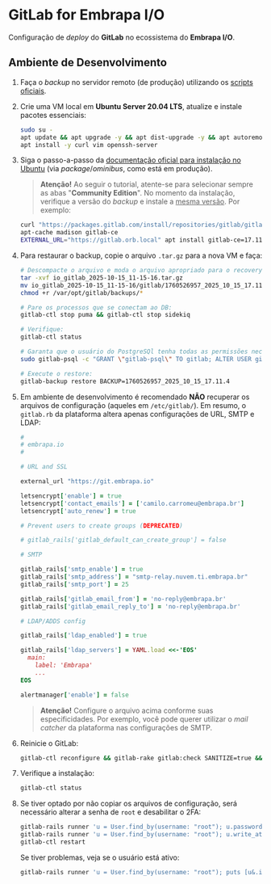 # GitLab for Embrapa I/O

Configuração de _deploy_ do **GitLab** no ecossistema do **Embrapa I/O**.

## Ambiente de Desenvolvimento

1. Faça o _backup_ no servidor remoto (de produção) utilizando os [scripts oficiais](https://github.com/embrapa-io/backup/).
2. Crie uma VM local em **Ubuntu Server 20.04 LTS**, atualize e instale pacotes essenciais:
   
   ```bash
   sudo su -
   apt update && apt upgrade -y && apt dist-upgrade -y && apt autoremove -y && apt autoclean
   apt install -y curl vim openssh-server
   ```
   
4. Siga o passo-a-passo da [documentação oficial para instalação no Ubuntu](https://docs.gitlab.com/install/package/ubuntu/) (via _package_/_ominibus_, como está em produção).

   > **Atenção!** Ao seguir o tutorial, atente-se para selecionar sempre as abas "**Community Edition**". No momento da instalação, verifique a versão do _backup_ e instale a <u>mesma versão</u>. Por exemplo:

   ```bash
   curl "https://packages.gitlab.com/install/repositories/gitlab/gitlab-ce/script.deb.sh" | bash
   apt-cache madison gitlab-ce
   EXTERNAL_URL="https://gitlab.orb.local" apt install gitlab-ce=17.11.4-ce.0
   ```

5. Para restaurar o backup, copie o arquivo `.tar.gz` para a nova VM e faça:

   ```bash
   # Descompacte o arquivo e moda o arquivo apropriado para o recovery do GitLab:
   tar -xvf io_gitlab_2025-10-15_11-15-16.tar.gz
   mv io_gitlab_2025-10-15_11-15-16/gitlab/1760526957_2025_10_15_17.11.4_gitlab_backup.tar /var/opt/gitlab/backups/
   chmod +r /var/opt/gitlab/backups/*

   # Pare os processos que se conectam ao DB:
   gitlab-ctl stop puma && gitlab-ctl stop sidekiq

   # Verifique:
   gitlab-ctl status

   # Garanta que o usuário do PostgreSQl tenha todas as permissões necessárias:
   sudo gitlab-psql -c "GRANT \"gitlab-psql\" TO gitlab; ALTER USER gitlab WITH SUPERUSER;"

   # Execute o restore:
   gitlab-backup restore BACKUP=1760526957_2025_10_15_17.11.4
   ```

6. Em ambiente de desenvolvimento é recomendado **NÃO** recuperar os arquivos de configuração (aqueles em `/etc/gitlab/`). Em resumo, o `gitlab.rb` da plataforma altera apenas configurações de URL, SMTP e LDAP:

   ```ruby
   #
   # embrapa.io
   #
   
   # URL and SSL
   
   external_url "https://git.embrapa.io"
   
   letsencrypt['enable'] = true
   letsencrypt['contact_emails'] = ['camilo.carromeu@embrapa.br']
   letsencrypt['auto_renew'] = true
   
   # Prevent users to create groups (DEPRECATED)
   
   # gitlab_rails['gitlab_default_can_create_group'] = false
   
   # SMTP
   
   gitlab_rails['smtp_enable'] = true
   gitlab_rails['smtp_address'] = "smtp-relay.nuvem.ti.embrapa.br"
   gitlab_rails['smtp_port'] = 25
   
   gitlab_rails['gitlab_email_from'] = 'no-reply@embrapa.br'
   gitlab_rails['gitlab_email_reply_to'] = 'no-reply@embrapa.br'
   
   # LDAP/ADDS config
   
   gitlab_rails['ldap_enabled'] = true
   
   gitlab_rails['ldap_servers'] = YAML.load <<-'EOS'
     main:
       label: 'Embrapa'
       ...
   EOS

   alertmanager['enable'] = false
   ```

   > **Atenção!** Configure o arquivo acima conforme suas especificidades. Por exemplo, você pode querer utilizar o _mail catcher_ da plataforma nas configurações de SMTP.
   
7. Reinicie o GitLab:

   ```bash
   gitlab-ctl reconfigure && gitlab-rake gitlab:check SANITIZE=true && gitlab-ctl restart
   ```

8. Verifique a instalação:

   ```bash
   gitlab-ctl status
   ```

9. Se tiver optado por não copiar os arquivos de configuração, será necessário alterar a senha de `root` e desabilitar o 2FA:

   ```bash
   gitlab-rails runner 'u = User.find_by(username: "root"); u.password = "secret"; u.password_confirmation = "secret"; u.save!(validate: false); puts "Senha alterada\!"' && \
   gitlab-rails runner 'u = User.find_by(username: "root"); u.write_attribute(:otp_required_for_login, false); u.write_attribute(:encrypted_otp_secret, nil); u.write_attribute(:encrypted_otp_secret_iv, nil); u.write_attribute(:encrypted_otp_secret_salt, nil); u.write_attribute(:otp_backup_codes, nil); u.save(validate: false); puts "2FA desabilitado!"' && \
   gitlab-ctl restart
   ```

   Se tiver problemas, veja se o usuário está ativo:

   ```bash
   gitlab-rails runner 'u = User.find_by(username: "root"); puts [u&.id, u&.email, u&.username, u&.state]'
   ```
   

